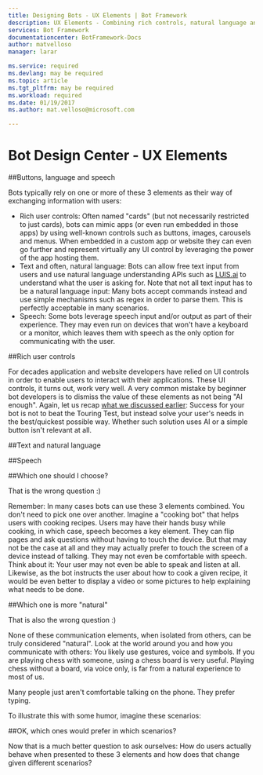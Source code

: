 ```yaml
---
title: Designing Bots - UX Elements | Bot Framework
description: UX Elements - Combining rich controls, natural language and voice in conversational applications 
services: Bot Framework
documentationcenter: BotFramework-Docs
author: matvelloso
manager: larar

ms.service: required
ms.devlang: may be required
ms.topic: article
ms.tgt_pltfrm: may be required
ms.workload: required
ms.date: 01/19/2017
ms.author: mat.velloso@microsoft.com

---
```

# Bot Design Center - UX Elements


##Buttons, language and speech

Bots typically rely on one or more of these 3 elements as their way of exchanging information with users:

- Rich user controls: Often named "cards" (but not necessarily restricted to just cards), bots can mimic apps (or even run embedded in those apps) by using well-known controls such as buttons, images, carousels and menus. When embedded in a custom app or website they can even go further and represent virtually any UI control by leveraging the power of the app hosting them.
- Text and often, natural language: Bots can allow free text input from users and use natural language understanding APIs such as [LUIS.ai](https://luis.ai) to understand what the user is asking for. Note that not all text input has to be a natural language input: Many bots accept commands instead and use simple mechanisms such as regex in order to parse them. This is perfectly acceptable in many scenarios.
- Speech: Some bots leverage speech input and/or output as part of their experience. They may even run on devices that won't have a keyboard or a monitor, which leaves them with speech as the only option for communicating with the user.

##Rich user controls

For decades application and website developers have relied on UI controls in order to enable users to interact with their applications. These UI controls, it turns out, work very well. A very common mistake by beginner bot developers is to dismiss the value of these elements as not being "AI enough". Again, let us recap [what we discussed earlier](../designing-bots/#what-makes-a-bot-great): Success for your bot is not to beat the Touring Test, but instead solve your user's needs in the best/quickest possible way. Whether such solution uses AI or a simple button isn't relevant at all. 

##Text and natural language

##Speech

##Which one should I choose?

That is the wrong question :)

Remember: In many cases bots can use these 3 elements combined. You don't need to pick one over another. Imagine a "cooking bot" that helps users with cooking recipes. Users may have their hands busy while cooking, in which case, speech becomes a key element. They can flip pages and ask questions without having to touch the device. But that may not be the case at all and they may actually prefer to touch the screen of a device instead of talking. They may not even be comfortable with speech. Think about it: Your user may not even be able to speak and listen at all. Likewise, as the bot instructs the user about how to cook a given recipe, it would be even better to display a video or some pictures to help explaining what needs to be done.

##Which one is more "natural"

That is also the wrong question :)

None of these communication elements, when isolated from others, can be truly considered "natural". Look at the world around you and how you communicate with others: You likely use gestures, voice and symbols. If you are playing chess with someone, using a chess board is very useful. Playing chess without a board, via voice only, is far from a natural experience to most of us. 

Many people just aren't comfortable talking on the phone. They prefer typing. 

To illustrate this with some humor, imagine these scenarios:

##OK, which ones would prefer in which scenarios?

Now that is a much better question to ask ourselves: How do users actually behave when presented to these 3 elements and how does that change given different scenarios?

 


